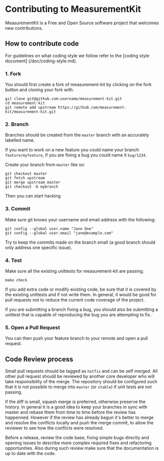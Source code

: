 # Contributing to MeasurementKit

MeasurementKit is a Free and Open Source software project that welcomes new contributions.

## How to contribute code

For guidelines on what coding style we follow refer to the [coding style document]
(/doc/coding-style.md).

### 1. Fork

You should first create a fork of measurement-kit by clicking on the fork button and
cloning your fork with:

```
git clone git@github.com:username/measurement-kit.git
cd measurement-kit
git remote add upstream https://github.com/measurement-kit/measurement-kit.git
```

### 2. Branch

Branches should be created from the `master` branch with an accurately labelled name.

If you want to work on a new feature you could name your branch `feature/myfeature`,
if you are fixing a bug you could name it `bug/1234`.

Create your branch from `master` like so:

```
git checkout master
git fetch upstream
git merge upstream master
git checkout -b mybranch
```

Then you can start hacking

### 3. Commit

Make sure git knows your username and email address with the following:

```
git config --global user.name "Jane Doe"
git config --global user.email "jane@example.com"
```

Try to keep the commits made on the branch small (a good branch should only address 
one specific issue).

### 4. Test

Make sure all the existing unittests for measurement-kit are passing.

```
make check
```

If you add extra code or modify existing code, be sure that it is covered by the existing unittests
and if not write them.
In general, it would be good for pull requests not to reduce the current code coverage of the project.

If you are submitting a branch fixing a bug, you should also be submitting a unittest that is capable
of reproducing the bug you are attempting to fix.

### 5. Open a Pull Request

You can then push your feature branch to your remote and open a pull request.

## Code Review process

Small pull requests should be tagged as `hotfix` and can be self merged. All other
pull request should be reviewed by another core developer who will take responsibility
of the merge. The repository should be configured such that it is not possible to
merge into `master` (or `stable`) if unit tests are not passing.

If the diff is small, squash merge is preferred, otherwise preserve the history. 
In general it is a good idea to keep your branches in sync with master and rebase
them from time to time before the review has happenned. However if the review has
already begun it's better to merge and resolve the conflicts locally and push the merge
commit, to allow the reviewer to see how the conflicts were resolved.

Before a release, review the code base, fixing simple bugs directly and opening issues
to describe more complex required fixes and refactoring opportunities. Also during such
review make sure that the documentation is up to date with the code.

